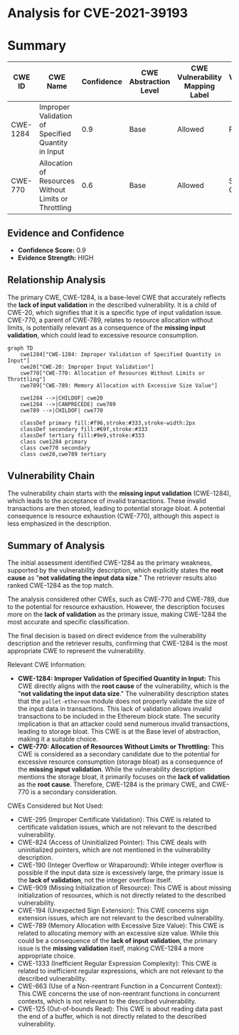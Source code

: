 # Analysis for CVE-2021-39193

# Summary
| CWE ID | CWE Name | Confidence | CWE Abstraction Level | CWE Vulnerability Mapping Label | CWE-Vulnerability Mapping Notes |
|---|---|---|---|---|---|
| CWE-1284 | Improper Validation of Specified Quantity in Input | 0.9 | Base | Allowed | Primary CWE |
| CWE-770 | Allocation of Resources Without Limits or Throttling | 0.6 | Base | Allowed | Secondary Candidate |

## Evidence and Confidence

*   **Confidence Score:** 0.9
*   **Evidence Strength:** HIGH

## Relationship Analysis
The primary CWE, CWE-1284, is a base-level CWE that accurately reflects the **lack of input validation** in the described vulnerability. It is a child of CWE-20, which signifies that it is a specific type of input validation issue. CWE-770, a parent of CWE-789, relates to resource allocation without limits, is potentially relevant as a consequence of the **missing input validation**, which could lead to excessive resource consumption.

```mermaid
graph TD
    cwe1284["CWE-1284: Improper Validation of Specified Quantity in Input"]
    cwe20["CWE-20: Improper Input Validation"]
    cwe770["CWE-770: Allocation of Resources Without Limits or Throttling"]
    cwe789["CWE-789: Memory Allocation with Excessive Size Value"]
    
    cwe1284 -->|CHILDOF| cwe20
    cwe1284 -->|CANPRECEDE| cwe789
    cwe789 -->|CHILDOF| cwe770
    
    classDef primary fill:#f96,stroke:#333,stroke-width:2px
    classDef secondary fill:#69f,stroke:#333
    classDef tertiary fill:#9e9,stroke:#333
    class cwe1284 primary
    class cwe770 secondary
    class cwe20,cwe789 tertiary
```

## Vulnerability Chain
The vulnerability chain starts with the **missing input validation** (CWE-1284), which leads to the acceptance of invalid transactions. These invalid transactions are then stored, leading to potential storage bloat. A potential consequence is resource exhaustion (CWE-770), although this aspect is less emphasized in the description.

## Summary of Analysis
The initial assessment identified CWE-1284 as the primary weakness, supported by the vulnerability description, which explicitly states the **root cause** as "**not validating the input data size**." The retriever results also ranked CWE-1284 as the top match.

The analysis considered other CWEs, such as CWE-770 and CWE-789, due to the potential for resource exhaustion. However, the description focuses more on the **lack of validation** as the primary issue, making CWE-1284 the most accurate and specific classification.

The final decision is based on direct evidence from the vulnerability description and the retriever results, confirming that CWE-1284 is the most appropriate CWE to represent the vulnerability.

Relevant CWE Information:

*   **CWE-1284: Improper Validation of Specified Quantity in Input:** This CWE directly aligns with the **root cause** of the vulnerability, which is the "**not validating the input data size**." The vulnerability description states that the `pallet-ethereum` module does not properly validate the size of the input data in transactions. This lack of validation allows invalid transactions to be included in the Ethereum block state. The security implication is that an attacker could send numerous invalid transactions, leading to storage bloat. This CWE is at the Base level of abstraction, making it a suitable choice.
*   **CWE-770: Allocation of Resources Without Limits or Throttling:** This CWE is considered as a secondary candidate due to the potential for excessive resource consumption (storage bloat) as a consequence of the **missing input validation**. While the vulnerability description mentions the storage bloat, it primarily focuses on the **lack of validation** as the **root cause**. Therefore, CWE-1284 is the primary CWE, and CWE-770 is a secondary consideration.

CWEs Considered but Not Used:

*   CWE-295 (Improper Certificate Validation): This CWE is related to certificate validation issues, which are not relevant to the described vulnerability.
*   CWE-824 (Access of Uninitialized Pointer): This CWE deals with uninitialized pointers, which are not mentioned in the vulnerability description.
*   CWE-190 (Integer Overflow or Wraparound): While integer overflow is possible if the input data size is excessively large, the primary issue is the **lack of validation**, not the integer overflow itself.
*   CWE-909 (Missing Initialization of Resource): This CWE is about missing initialization of resources, which is not directly related to the described vulnerability.
*   CWE-194 (Unexpected Sign Extension): This CWE concerns sign extension issues, which are not relevant to the described vulnerability.
*   CWE-789 (Memory Allocation with Excessive Size Value): This CWE is related to allocating memory with an excessive size value. While this could be a consequence of the **lack of input validation**, the primary issue is the **missing validation** itself, making CWE-1284 a more appropriate choice.
*   CWE-1333 (Inefficient Regular Expression Complexity): This CWE is related to inefficient regular expressions, which are not relevant to the described vulnerability.
*   CWE-663 (Use of a Non-reentrant Function in a Concurrent Context): This CWE concerns the use of non-reentrant functions in concurrent contexts, which is not relevant to the described vulnerability.
*   CWE-125 (Out-of-bounds Read): This CWE is about reading data past the end of a buffer, which is not directly related to the described vulnerability.